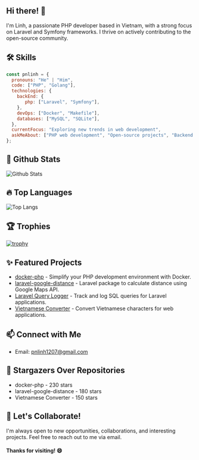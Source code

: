 ## Hi there! 👋
I'm Linh, a passionate PHP developer based in Vietnam, with a strong focus on Laravel and Symfony frameworks. I thrive on actively contributing to the open-source community.

## 🛠️ Skills 
```javascript
const pnlinh = {
  pronouns: "He" | "Him",
  code: ["PHP", "Golang"],
  technologies: {
    backEnd: {
       php: ["Laravel", "Symfony"],
    },
    devOps: ["Docker", "Makefile"],
    databases: ["MySQL", "SQLite"],
  },
  currentFocus: "Exploring new trends in web development",
  askMeAbout: ["PHP web development", "Open-source projects", "Backend web technologies"]
};
```

## 🚀 Github Stats
![Github Stats](https://github-readme-stats.vercel.app/api?username=pnlinh&show_icons=true&theme=radical)

## 🔥 Top Languages
![Top Langs](https://github-readme-stats.vercel.app/api/top-langs/?username=pnlinh&layout=compact&theme=radical)

## 🏆 Trophies
[![trophy](https://github-profile-trophy.vercel.app/?username=pnlinh&row=1)](https://github.com/pnlinh)

## ✨ Featured Projects

- [docker-php](https://github.com/pnlinh/docker-php) - Simplify your PHP development environment with Docker.
- [laravel-google-distance](https://github.com/pnlinh/laravel-google-distance) - Laravel package to calculate distance using Google Maps API.
- [Laravel Query Logger](https://github.com/laravel-query-logger) - Track and log SQL queries for Laravel applications.
- [Vietnamese Converter](https://github.com/vietnamese-converter) - Convert Vietnamese characters for web applications.

## 📫 Connect with Me
- Email: pnlinh1207@gmail.com

## 🌟 Stargazers Over Repositories
- docker-php - 230 stars
- laravel-google-distance - 180 stars
- Vietnamese Converter - 150 stars

## 🤝 Let's Collaborate!
I'm always open to new opportunities, collaborations, and interesting projects. Feel free to reach out to me via email.

#### Thanks for visiting! 😄
